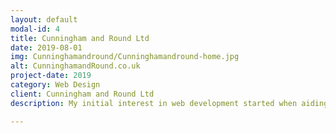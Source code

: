 ```yaml
---
layout: default
modal-id: 4
title: Cunningham and Round Ltd
date: 2019-08-01
img: Cunninghamandround/Cunninghamandround-home.jpg
alt: CunninghamandRound.co.uk
project-date: 2019
category: Web Design
client: Cunningham and Round Ltd
description: My initial interest in web development started when aiding in the designing and building of a website for a family run business. Using WordPress, I helped develop a website for a holiday property management business in Cornwall that was designed with the aim of being well formatted for a user friendly experience, with easy navigation and a responsive design presenting clients with information on the company’s products. Following my work in this project, I pursued my interest in website development and wanted to learn more about how I could have more control over the design of a site. The Cunningham and Round Ltd website can be viewed here http://cunninghamandround.co.uk/.

---
```

